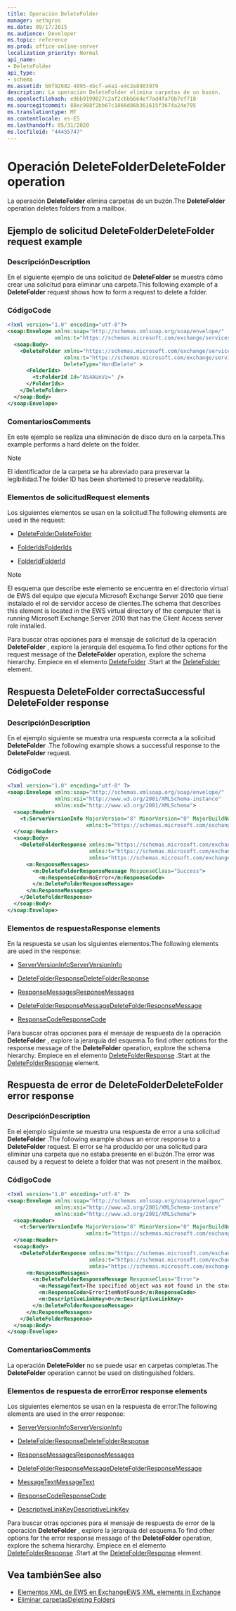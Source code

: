 ```yaml
---
title: Operación DeleteFolder
manager: sethgros
ms.date: 09/17/2015
ms.audience: Developer
ms.topic: reference
ms.prod: office-online-server
localization_priority: Normal
api_name:
- DeleteFolder
api_type:
- schema
ms.assetid: b0f92682-4895-4bcf-a4a1-e4c2e8403979
description: La operación DeleteFolder elimina carpetas de un buzón.
ms.openlocfilehash: e9bb9199027c2af2cbbb664ef7ad4fa70b7ef718
ms.sourcegitcommit: 88ec988f2bb67c1866d06b361615f3674a24e795
ms.translationtype: MT
ms.contentlocale: es-ES
ms.lasthandoff: 05/31/2020
ms.locfileid: "44455747"
---
```

# <a name="deletefolder-operation"></a><span data-ttu-id="7b5f5-103">Operación DeleteFolder</span><span class="sxs-lookup"><span data-stu-id="7b5f5-103">DeleteFolder operation</span></span>

<span data-ttu-id="7b5f5-104">La operación **DeleteFolder** elimina carpetas de un buzón.</span><span class="sxs-lookup"><span data-stu-id="7b5f5-104">The **DeleteFolder** operation deletes folders from a mailbox.</span></span> 
  
## <a name="deletefolder-request-example"></a><span data-ttu-id="7b5f5-105">Ejemplo de solicitud DeleteFolder</span><span class="sxs-lookup"><span data-stu-id="7b5f5-105">DeleteFolder request example</span></span>

### <a name="description"></a><span data-ttu-id="7b5f5-106">Descripción</span><span class="sxs-lookup"><span data-stu-id="7b5f5-106">Description</span></span>

<span data-ttu-id="7b5f5-107">En el siguiente ejemplo de una solicitud de **DeleteFolder** se muestra cómo crear una solicitud para eliminar una carpeta.</span><span class="sxs-lookup"><span data-stu-id="7b5f5-107">This following example of a **DeleteFolder** request shows how to form a request to delete a folder.</span></span> 
  
### <a name="code"></a><span data-ttu-id="7b5f5-108">Código</span><span class="sxs-lookup"><span data-stu-id="7b5f5-108">Code</span></span>

```XML
<?xml version="1.0" encoding="utf-8"?>
<soap:Envelope xmlns:soap="http://schemas.xmlsoap.org/soap/envelope/"
               xmlns:t="https://schemas.microsoft.com/exchange/services/2006/types">
  <soap:Body>
    <DeleteFolder xmlns="https://schemas.microsoft.com/exchange/services/2006/messages"
                  xmlns:t="https://schemas.microsoft.com/exchange/services/2006/types" 
                  DeleteType="HardDelete" >
      <FolderIds>
        <t:FolderId Id="AS4AUnVz=" />
      </FolderIds>
    </DeleteFolder>
  </soap:Body>
</soap:Envelope>
```

### <a name="comments"></a><span data-ttu-id="7b5f5-109">Comentarios</span><span class="sxs-lookup"><span data-stu-id="7b5f5-109">Comments</span></span>

<span data-ttu-id="7b5f5-110">En este ejemplo se realiza una eliminación de disco duro en la carpeta.</span><span class="sxs-lookup"><span data-stu-id="7b5f5-110">This example performs a hard delete on the folder.</span></span>
  
> [!NOTE]
> <span data-ttu-id="7b5f5-111">El identificador de la carpeta se ha abreviado para preservar la legibilidad.</span><span class="sxs-lookup"><span data-stu-id="7b5f5-111">The folder ID has been shortened to preserve readability.</span></span> 
  
### <a name="request-elements"></a><span data-ttu-id="7b5f5-112">Elementos de solicitud</span><span class="sxs-lookup"><span data-stu-id="7b5f5-112">Request elements</span></span>

<span data-ttu-id="7b5f5-113">Los siguientes elementos se usan en la solicitud:</span><span class="sxs-lookup"><span data-stu-id="7b5f5-113">The following elements are used in the request:</span></span>
  
- [<span data-ttu-id="7b5f5-114">DeleteFolder</span><span class="sxs-lookup"><span data-stu-id="7b5f5-114">DeleteFolder</span></span>](deletefolder.md)
    
- [<span data-ttu-id="7b5f5-115">FolderIds</span><span class="sxs-lookup"><span data-stu-id="7b5f5-115">FolderIds</span></span>](folderids.md)
    
- [<span data-ttu-id="7b5f5-116">FolderId</span><span class="sxs-lookup"><span data-stu-id="7b5f5-116">FolderId</span></span>](folderid.md)
    
> [!NOTE]
> <span data-ttu-id="7b5f5-117">El esquema que describe este elemento se encuentra en el directorio virtual de EWS del equipo que ejecuta Microsoft Exchange Server 2010 que tiene instalado el rol de servidor acceso de clientes.</span><span class="sxs-lookup"><span data-stu-id="7b5f5-117">The schema that describes this element is located in the EWS virtual directory of the computer that is running Microsoft Exchange Server 2010 that has the Client Access server role installed.</span></span> 
  
<span data-ttu-id="7b5f5-118">Para buscar otras opciones para el mensaje de solicitud de la operación **DeleteFolder** , explore la jerarquía del esquema.</span><span class="sxs-lookup"><span data-stu-id="7b5f5-118">To find other options for the request message of the **DeleteFolder** operation, explore the schema hierarchy.</span></span> <span data-ttu-id="7b5f5-119">Empiece en el elemento [DeleteFolder](deletefolder.md) .</span><span class="sxs-lookup"><span data-stu-id="7b5f5-119">Start at the [DeleteFolder](deletefolder.md) element.</span></span> 
  
## <a name="successful-deletefolder-response"></a><span data-ttu-id="7b5f5-120">Respuesta DeleteFolder correcta</span><span class="sxs-lookup"><span data-stu-id="7b5f5-120">Successful DeleteFolder response</span></span>

### <a name="description"></a><span data-ttu-id="7b5f5-121">Descripción</span><span class="sxs-lookup"><span data-stu-id="7b5f5-121">Description</span></span>

<span data-ttu-id="7b5f5-122">En el ejemplo siguiente se muestra una respuesta correcta a la solicitud **DeleteFolder** .</span><span class="sxs-lookup"><span data-stu-id="7b5f5-122">The following example shows a successful response to the **DeleteFolder** request.</span></span> 
  
### <a name="code"></a><span data-ttu-id="7b5f5-123">Código</span><span class="sxs-lookup"><span data-stu-id="7b5f5-123">Code</span></span>

```XML
<?xml version="1.0" encoding="utf-8" ?>
<soap:Envelope xmlns:soap="http://schemas.xmlsoap.org/soap/envelope/" 
               xmlns:xsi="http://www.w3.org/2001/XMLSchema-instance" 
               xmlns:xsd="http://www.w3.org/2001/XMLSchema">
  <soap:Header>
    <t:ServerVersionInfo MajorVersion="8" MinorVersion="0" MajorBuildNumber="595" MinorBuildNumber="0" 
                         xmlns:t="https://schemas.microsoft.com/exchange/services/2006/types" />
  </soap:Header>
  <soap:Body>
    <DeleteFolderResponse xmlns:m="https://schemas.microsoft.com/exchange/services/2006/messages" 
                          xmlns:t="https://schemas.microsoft.com/exchange/services/2006/types" 
                          xmlns="https://schemas.microsoft.com/exchange/services/2006/messages">
      <m:ResponseMessages>
        <m:DeleteFolderResponseMessage ResponseClass="Success">
          <m:ResponseCode>NoError</m:ResponseCode>
        </m:DeleteFolderResponseMessage>
      </m:ResponseMessages>
    </DeleteFolderResponse>
  </soap:Body>
</soap:Envelope>
```

### <a name="response-elements"></a><span data-ttu-id="7b5f5-124">Elementos de respuesta</span><span class="sxs-lookup"><span data-stu-id="7b5f5-124">Response elements</span></span>

<span data-ttu-id="7b5f5-125">En la respuesta se usan los siguientes elementos:</span><span class="sxs-lookup"><span data-stu-id="7b5f5-125">The following elements are used in the response:</span></span>
  
- [<span data-ttu-id="7b5f5-126">ServerVersionInfo</span><span class="sxs-lookup"><span data-stu-id="7b5f5-126">ServerVersionInfo</span></span>](serverversioninfo.md)
    
- [<span data-ttu-id="7b5f5-127">DeleteFolderResponse</span><span class="sxs-lookup"><span data-stu-id="7b5f5-127">DeleteFolderResponse</span></span>](deletefolderresponse.md)
    
- [<span data-ttu-id="7b5f5-128">ResponseMessages</span><span class="sxs-lookup"><span data-stu-id="7b5f5-128">ResponseMessages</span></span>](responsemessages.md)
    
- [<span data-ttu-id="7b5f5-129">DeleteFolderResponseMessage</span><span class="sxs-lookup"><span data-stu-id="7b5f5-129">DeleteFolderResponseMessage</span></span>](deletefolderresponsemessage.md)
    
- [<span data-ttu-id="7b5f5-130">ResponseCode</span><span class="sxs-lookup"><span data-stu-id="7b5f5-130">ResponseCode</span></span>](responsecode.md)
    
<span data-ttu-id="7b5f5-131">Para buscar otras opciones para el mensaje de respuesta de la operación **DeleteFolder** , explore la jerarquía del esquema.</span><span class="sxs-lookup"><span data-stu-id="7b5f5-131">To find other options for the response message of the **DeleteFolder** operation, explore the schema hierarchy.</span></span> <span data-ttu-id="7b5f5-132">Empiece en el elemento [DeleteFolderResponse](deletefolderresponse.md) .</span><span class="sxs-lookup"><span data-stu-id="7b5f5-132">Start at the [DeleteFolderResponse](deletefolderresponse.md) element.</span></span> 
  
## <a name="deletefolder-error-response"></a><span data-ttu-id="7b5f5-133">Respuesta de error de DeleteFolder</span><span class="sxs-lookup"><span data-stu-id="7b5f5-133">DeleteFolder error response</span></span>

### <a name="description"></a><span data-ttu-id="7b5f5-134">Descripción</span><span class="sxs-lookup"><span data-stu-id="7b5f5-134">Description</span></span>

<span data-ttu-id="7b5f5-135">En el ejemplo siguiente se muestra una respuesta de error a una solicitud **DeleteFolder** .</span><span class="sxs-lookup"><span data-stu-id="7b5f5-135">The following example shows an error response to a **DeleteFolder** request.</span></span> <span data-ttu-id="7b5f5-136">El error se ha producido por una solicitud para eliminar una carpeta que no estaba presente en el buzón.</span><span class="sxs-lookup"><span data-stu-id="7b5f5-136">The error was caused by a request to delete a folder that was not present in the mailbox.</span></span> 
  
### <a name="code"></a><span data-ttu-id="7b5f5-137">Código</span><span class="sxs-lookup"><span data-stu-id="7b5f5-137">Code</span></span>

```XML
<?xml version="1.0" encoding="utf-8" ?>
<soap:Envelope xmlns:soap="http://schemas.xmlsoap.org/soap/envelope/" 
               xmlns:xsi="http://www.w3.org/2001/XMLSchema-instance" 
               xmlns:xsd="http://www.w3.org/2001/XMLSchema">
  <soap:Header>
    <t:ServerVersionInfo MajorVersion="8" MinorVersion="0" MajorBuildNumber="595" MinorBuildNumber="0" 
                         xmlns:t="https://schemas.microsoft.com/exchange/services/2006/types" />
  </soap:Header>
  <soap:Body>
    <DeleteFolderResponse xmlns:m="https://schemas.microsoft.com/exchange/services/2006/messages" 
                          xmlns:t="https://schemas.microsoft.com/exchange/services/2006/types" 
                          xmlns="https://schemas.microsoft.com/exchange/services/2006/messages">
      <m:ResponseMessages>
        <m:DeleteFolderResponseMessage ResponseClass="Error">
          <m:MessageText>The specified object was not found in the store.</m:MessageText>
          <m:ResponseCode>ErrorItemNotFound</m:ResponseCode>
          <m:DescriptiveLinkKey>0</m:DescriptiveLinkKey>
        </m:DeleteFolderResponseMessage>
      </m:ResponseMessages>
    </DeleteFolderResponse>
  </soap:Body>
</soap:Envelope>
```

### <a name="comments"></a><span data-ttu-id="7b5f5-138">Comentarios</span><span class="sxs-lookup"><span data-stu-id="7b5f5-138">Comments</span></span>

<span data-ttu-id="7b5f5-139">La operación **DeleteFolder** no se puede usar en carpetas completas.</span><span class="sxs-lookup"><span data-stu-id="7b5f5-139">The **DeleteFolder** operation cannot be used on distinguished folders.</span></span> 
  
### <a name="error-response-elements"></a><span data-ttu-id="7b5f5-140">Elementos de respuesta de error</span><span class="sxs-lookup"><span data-stu-id="7b5f5-140">Error response elements</span></span>

<span data-ttu-id="7b5f5-141">Los siguientes elementos se usan en la respuesta de error:</span><span class="sxs-lookup"><span data-stu-id="7b5f5-141">The following elements are used in the error response:</span></span>
  
- [<span data-ttu-id="7b5f5-142">ServerVersionInfo</span><span class="sxs-lookup"><span data-stu-id="7b5f5-142">ServerVersionInfo</span></span>](serverversioninfo.md)
    
- [<span data-ttu-id="7b5f5-143">DeleteFolderResponse</span><span class="sxs-lookup"><span data-stu-id="7b5f5-143">DeleteFolderResponse</span></span>](deletefolderresponse.md)
    
- [<span data-ttu-id="7b5f5-144">ResponseMessages</span><span class="sxs-lookup"><span data-stu-id="7b5f5-144">ResponseMessages</span></span>](responsemessages.md)
    
- [<span data-ttu-id="7b5f5-145">DeleteFolderResponseMessage</span><span class="sxs-lookup"><span data-stu-id="7b5f5-145">DeleteFolderResponseMessage</span></span>](deletefolderresponsemessage.md)
    
- [<span data-ttu-id="7b5f5-146">MessageText</span><span class="sxs-lookup"><span data-stu-id="7b5f5-146">MessageText</span></span>](messagetext.md)
    
- [<span data-ttu-id="7b5f5-147">ResponseCode</span><span class="sxs-lookup"><span data-stu-id="7b5f5-147">ResponseCode</span></span>](responsecode.md)
    
- [<span data-ttu-id="7b5f5-148">DescriptiveLinkKey</span><span class="sxs-lookup"><span data-stu-id="7b5f5-148">DescriptiveLinkKey</span></span>](descriptivelinkkey.md)
    
<span data-ttu-id="7b5f5-149">Para buscar otras opciones para el mensaje de respuesta de error de la operación **DeleteFolder** , explore la jerarquía del esquema.</span><span class="sxs-lookup"><span data-stu-id="7b5f5-149">To find other options for the error response message of the **DeleteFolder** operation, explore the schema hierarchy.</span></span> <span data-ttu-id="7b5f5-150">Empiece en el elemento [DeleteFolderResponse](deletefolderresponse.md) .</span><span class="sxs-lookup"><span data-stu-id="7b5f5-150">Start at the [DeleteFolderResponse](deletefolderresponse.md) element.</span></span> 
  
## <a name="see-also"></a><span data-ttu-id="7b5f5-151">Vea también</span><span class="sxs-lookup"><span data-stu-id="7b5f5-151">See also</span></span>

- [<span data-ttu-id="7b5f5-152">Elementos XML de EWS en Exchange</span><span class="sxs-lookup"><span data-stu-id="7b5f5-152">EWS XML elements in Exchange</span></span>](ews-xml-elements-in-exchange.md)
- [<span data-ttu-id="7b5f5-153">Eliminar carpetas</span><span class="sxs-lookup"><span data-stu-id="7b5f5-153">Deleting Folders</span></span>](https://msdn.microsoft.com/library/1958add5-5071-4239-adb2-40f7a7d74aee%28Office.15%29.aspx)

